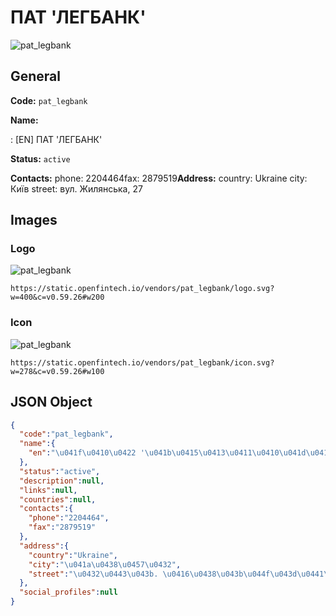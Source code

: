 
# ПАТ 'ЛЕГБАНК' 
![pat_legbank](https://static.openfintech.io/vendors/pat_legbank/logo.svg?w=400&c=v0.59.26#w200)  

## General 
 
**Code:** `pat_legbank` 
 
**Name:** 
 
:	[EN] ПАТ 'ЛЕГБАНК' 
 
**Status:** `active` 
 
**Contacts:** 
phone: 2204464fax: 2879519**Address:** 
country: Ukraine 
city: Київ 
street: вул. Жилянська, 27 

## Images 

### Logo 
 
![pat_legbank](https://static.openfintech.io/vendors/pat_legbank/logo.svg?w=400&c=v0.59.26#w200)  

```
https://static.openfintech.io/vendors/pat_legbank/logo.svg?w=400&c=v0.59.26#w200
```  

### Icon 
 
![pat_legbank](https://static.openfintech.io/vendors/pat_legbank/icon.svg?w=278&c=v0.59.26#w100)  

```
https://static.openfintech.io/vendors/pat_legbank/icon.svg?w=278&c=v0.59.26#w100
```  

## JSON Object 

```json
{
  "code":"pat_legbank",
  "name":{
    "en":"\u041f\u0410\u0422 '\u041b\u0415\u0413\u0411\u0410\u041d\u041a'"
  },
  "status":"active",
  "description":null,
  "links":null,
  "countries":null,
  "contacts":{
    "phone":"2204464",
    "fax":"2879519"
  },
  "address":{
    "country":"Ukraine",
    "city":"\u041a\u0438\u0457\u0432",
    "street":"\u0432\u0443\u043b. \u0416\u0438\u043b\u044f\u043d\u0441\u044c\u043a\u0430, 27"
  },
  "social_profiles":null
}
```  
